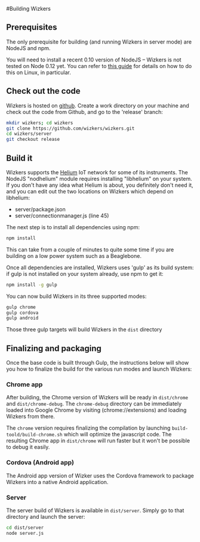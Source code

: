 #Building Wizkers

## Prerequisites

The only prerequisite for building (and running Wizkers in server mode) are NodeJS and npm.

You will need to install a recent 0.10 version of NodeJS – Wizkers is not tested on Node 0.12 yet. You can refer to [this guide](https://github.com/joyent/node/wiki/Installing-Node.js-via-package-manager#debian-and-ubuntu-based-linux-distributions) for details on how to do this on Linux, in particular.

## Check out the code

Wizkers is hosted on [github](https://github.com/wizkers/wizkers). Create a work directory on your machine and check out the code from Github, and go to the 'release' branch:

```bash
mkdir wizkers; cd wizkers
git clone https://github.com/wizkers/wizkers.git
cd wizkers/server
git checkout release
```

## Build it

Wizkers supports the [Helium](http://www.helium.com/) IoT network for some of its instruments. The NodeJS "nodhelium" module requires installing "libhelium" on your system. If you don't have any idea what Helium is about, you definitely don't need it, and you can edit out the two locations on Wizkers which depend on libhelium:

* server/package.json
* server/connectionmanager.js (line 45)

The next step is to install all dependencies using npm:

```bash
npm install
```

This can take from a couple of minutes to quite some time if you are building on a low power system such as a Beaglebone.

Once all dependencies are installed, Wizkers uses 'gulp' as its build system: if gulp is not installed on your system already, use npm to get it:

```bash
npm install -g gulp
```

You can now build Wizkers in its three supported modes:

```bash
gulp chrome
gulp cordova
gulp android
```

Those three gulp targets will build Wizkers in the `dist` directory

## Finalizing and packaging

Once the base code is built through Gulp, the instructions below will show you how to finalize the build for the various run modes and launch Wizkers:

### Chrome app

After building, the Chrome version of Wizkers will be ready in `dist/chrome` and `dist/chrome-debug`. The `chrome-debug` directory can be immediately loaded into Google Chrome by visiting (chrome://extensions) and loading Wizkers from there.

The `chrome` version requires finalizing the compilation by launching `build-toold/build-chrome.sh` which will optimize the javascript code. The resulting Chrome app in `dist/chrome` will run faster but it won't be possible to debug it easily.

### Cordova (Android app)

The Android app version of Wizker uses the Cordova framework to package Wizkers into a native Android application.


### Server

The server build of Wizkers is available in `dist/server`. Simply go to that directory and launch the server:

```bash
cd dist/server
node server.js
```

